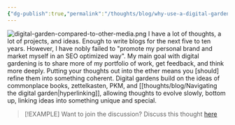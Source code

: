 ```yaml
---
{"dg-publish":true,"permalink":"/thoughts/blog/why-use-a-digital-garden/","title":"Why use a digital garden?","tags":["blogged","refactored","digital-garden","shared"],"created":"2025-09-07T21:19:35.869+01:00","updated":"2025-09-25T20:03:58.699+01:00"}
---
```


![digital-garden-compared-to-other-media.png](/img/user/IMAGES/digital-garden-compared-to-other-media.png)
I have a lot of thoughts, a lot of projects, and ideas. Enough to write blogs for the next five to ten years. However, I have nobly failed to "promote my personal brand and market myself in an SEO optimized way". My main goal with digital gardening is to share more of my portfolio of work, get feedback, and think more deeply. Putting your thoughts out into the ether means you [should] refine them into something coherent. Digital gardens build on the ideas of commonplace books, zettelkasten, PKM, and [[thoughts/blog/Navigating the digital garden\|hyperlinking]], allowing thoughts to evolve slowly, bottom up, linking ideas into something unique and special.


> [!EXAMPLE] Want to join the discussion? Discuss this thought [here](https://bsky.app/profile/craigtkhill.bsky.social/post/3lyblko7cwc26)